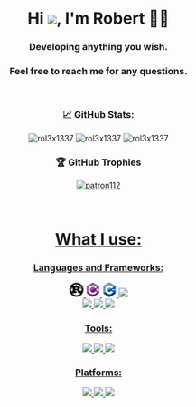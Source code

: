 <h1 align="center">Hi <img src="https://raw.githubusercontent.com/MartinHeinz/MartinHeinz/master/wave.gif" height="32" />, I'm Robert 🏴‍☠️</h1>
<h3 align="center">Developing anything you wish.</h3>
<h3 align="center">Feel free to reach me for any questions.</h3>
<br />
<h3 align="center"> &#x1f4c8; GitHub Stats: </h3>
<p align="center">
<img src="https://github-readme-stats.vercel.app/api?username=rol3x1337&theme=tokyonight&show_icons=true" alt="rol3x1337" width="350" height="140"/>
<img src="https://github-readme-stats.vercel.app/api/top-langs?username=rol3x1337&theme=tokyonight&layout=compact" alt="rol3x1337" width="350" height="140"/>
<img src="https://github-readme-streak-stats.herokuapp.com/?user=rol3x1337&theme=tokyonight" alt="rol3x1337" width="350" height="140"/>
</p>

<h3 align="center"> 🏆 GitHub Trophies </h3>
<p align="center">
<a href="https://github.com/ryo-ma/github-profile-trophy"><img src="https://github-profile-trophy.vercel.app/?username=rol3x1337&theme=tokyonight&no-bg=false&margin-w=15&margin-h=15&row=2&column=3&no-frame=false&rank=SECRET,SSS,SS,S,AAA,AA,A,B,C,UNKNOWN" alt="patron112" />
</p>

<br />

<h1 align="center">What I use:</h1>
<h3 align="center">Languages and Frameworks:</h3>
<p align="center">
<code><img width="5%" src="https://github.com/devicons/devicon/blob/master/icons/rust/rust-plain.svg"></code>
<code><img width="5%" src="https://raw.githubusercontent.com/devicons/devicon/master/icons/csharp/csharp-original.svg"></code>
<code><img width="5%" src="https://raw.githubusercontent.com/devicons/devicon/master/icons/cplusplus/cplusplus-original.svg"></code>
<code><img width="9%" src="https://cdn.freebiesupply.com/logos/large/2x/nodejs-1-logo-png-transparent.png"></code>
<br />
<code><img width="10%" src="https://www.vectorlogo.zone/logos/python/python-ar21.svg"></code>
<code><img width="5%" src="https://upload.wikimedia.org/wikipedia/commons/thumb/c/cf/Lua-Logo.svg/1200px-Lua-Logo.svg.png"></code>
<code><img width="13%" src="https://logos-download.com/wp-content/uploads/2016/09/React_logo_wordmark.png"></code>


</p>
<h3 align="center">Tools:</h3>
<p align="center">
<code><img width="5%" src="https://upload.wikimedia.org/wikipedia/commons/thumb/5/59/Visual_Studio_Icon_2019.svg/640px-Visual_Studio_Icon_2019.svg.png"></code>
<code><img width="5%" src="https://upload.wikimedia.org/wikipedia/commons/thumb/9/9a/Visual_Studio_Code_1.35_icon.svg/2048px-Visual_Studio_Code_1.35_icon.svg.png"></code>
<code><img width="5%" src="https://cdn.freebiesupply.com/logos/large/2x/clion-1-logo-png-transparent.png"></code>
</p>

<h3 align="center">Platforms:</h3>
<p align="center">
<code><img width="15%" src="https://archlinux.org/static/logos/archlinux-logo-dark-90dpi.ebdee92a15b3.png"></code>
<code><img width="20%" src="https://i.imgur.com/o2ohf1x.png"></code>
<code><img width="17%" src="https://static.cdnlogo.com/logos/a/49/android-2019.svg"></code>
</p>
